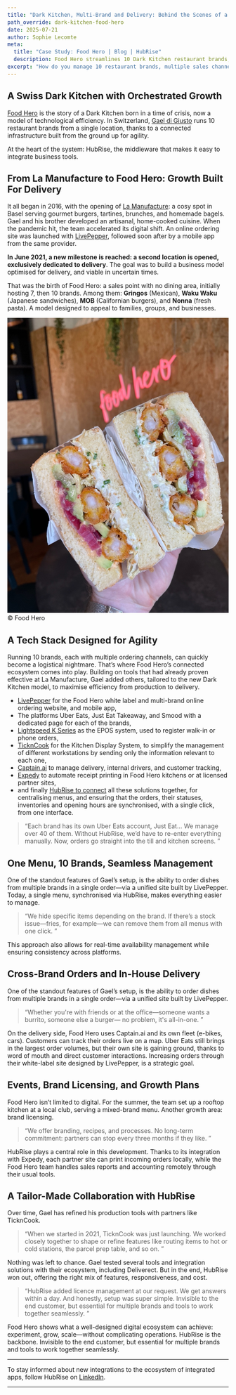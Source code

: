 ```yaml
---
title: "Dark Kitchen, Multi-Brand and Delivery: Behind the Scenes of a Swiss Model Powered by HubRise"
path_override: dark-kitchen-food-hero
date: 2025-07-21
author: Sophie Lecomte
meta:
  title: "Case Study: Food Hero | Blog | HubRise"
  description: Food Hero streamlines 10 Dark Kitchen restaurant brands, from order to delivery, with smooth, centralised management thanks to HubRise.
excerpt: "How do you manage 10 restaurant brands, multiple sales channels, and dozens of accounts on food delivery platforms—all from a single location? In Basel, Food Hero rose to the challenge. With HubRise as its backbone, this Swiss business shows how a connected ecosystem can turn complexity into agility."
---
```


## A Swiss Dark Kitchen with Orchestrated Growth

[Food Hero](https://foodherogroup.ch/english.html) is the story of a Dark Kitchen born in a time of crisis, now a model of technological efficiency. In Switzerland, [Gael di Giusto](https://www.linkedin.com/in/gael-di-giusto-7a8a4349/?) runs 10 restaurant brands from a single location, thanks to a connected infrastructure built from the ground up for agility.

At the heart of the system: HubRise, the middleware that makes it easy to integrate business tools.

## From La Manufacture to Food Hero: Growth Built For Delivery

It all began in 2016, with the opening of [La Manufacture](https://www.lamanufacture-restaurant.com/gundeli-fr.html): a cosy spot in Basel serving gourmet burgers, tartines, brunches, and homemade bagels. Gael and his brother developed an artisanal, home-cooked cuisine.
When the pandemic hit, the team accelerated its digital shift. An online ordering site was launched with [LivePepper](https://www.livepepper.com), followed soon after by a mobile app from the same provider.

**In June 2021, a new milestone is reached: a second location is opened, exclusively dedicated to delivery**. The goal was to build a business model optimised for delivery, and viable in uncertain times.

That was the birth of Food Hero: a sales point with no dining area, initially hosting 7, then 10 brands. Among them: **Gringos** (Mexican), **Waku Waku** (Japanese sandwiches), **MOB** (Californian burgers), and **Nonna** (fresh pasta). A model designed to appeal to families, groups, and businesses.

![FOOD HERO, artisanal and homemade cooking](../images/001_food-hero-cuisine-artisanale-faite-maison.jpeg)
© Food Hero

## A Tech Stack Designed for Agility

Running 10 brands, each with multiple ordering channels, can quickly become a logistical nightmare. That’s where Food Hero’s connected ecosystem comes into play.
Building on tools that had already proven effective at La Manufacture, Gael added others, tailored to the new Dark Kitchen model, to maximise efficiency from production to delivery.

- [LivePepper](https://www.livepepper.com) for the Food Hero white label and multi-brand online ordering website, and mobile app,
- The platforms Uber Eats, Just Eat Takeaway, and Smood with a dedicated page for each of the brands,
- [Lightspeed K Series](https://www.lightspeedhq.com) as the EPOS system, used to register walk-in or phone orders,
- [TicknCook](https://tickncook.com) for the Kitchen Display System, to simplify the management of different workstations by sending only the information relevant to each one,
- [Captain.ai](https://www.captain.ai) to manage delivery, internal drivers, and customer tracking,
- [Expedy](https://www.expedy.io/en) to automate receipt printing in Food Hero kitchens or at licensed partner sites,
- and finally [HubRise to connect](https://www.hubrise.com/fr/apps) all these solutions together, for centralising menus, and ensuring that the orders, their statuses, inventories and opening hours are synchronised, with a single click, from one interface.

> “Each brand has its own Uber Eats account, Just Eat... We manage over 40 of them. Without HubRise, we’d have to re-enter everything manually. Now, orders go straight into the till and kitchen screens. ”

## One Menu, 10 Brands, Seamless Management

One of the standout features of Gael’s setup, is the ability to order dishes from multiple brands in a single order—via a unified site built by LivePepper. Today, a single menu, synchronised via HubRise, makes everything easier to manage.

> “We hide specific items depending on the brand. If there’s a stock issue—fries, for example—we can remove them from all menus with one click. ”

This approach also allows for real-time availability management while ensuring consistency across platforms.

## Cross-Brand Orders and In-House Delivery

One of the standout features of Gael’s setup, is the ability to order dishes from multiple brands in a single order—via a unified site built by LivePepper.

> “Whether you're with friends or at the office—someone wants a burrito, someone else a burger— no problem, it's all-in-one. ”

On the delivery side, Food Hero uses Captain.ai and its own fleet (e-bikes, cars). Customers can track their orders live on a map.
Uber Eats still brings in the largest order volumes, but their own site is gaining ground, thanks to word of mouth and direct customer interactions. Increasing orders through their white-label site designed by LivePepper, is a strategic goal.

## Events, Brand Licensing, and Growth Plans

Food Hero isn’t limited to digital. For the summer, the team set up a rooftop kitchen at a local club, serving a mixed-brand menu.
Another growth area: brand licensing.

> “We offer branding, recipes, and processes. No long-term commitment: partners can stop every three months if they like. ”

HubRise plays a central role in this development. Thanks to its integration with Expedy, each partner site can print incoming orders locally, while the Food Hero team handles sales reports and accounting remotely through their usual tools.

## A Tailor-Made Collaboration with HubRise

Over time, Gael has refined his production tools with partners like TicknCook.

> “When we started in 2021, TicknCook was just launching. We worked closely together to shape or refine features like routing items to hot or cold stations, the parcel prep table, and so on.  ”

Nothing was left to chance. Gael tested several tools and integration solutions with their ecosystem, including Deliverect. But in the end, HubRise won out, offering the right mix of features, responsiveness, and cost.

> “HubRise added licence management at our request. We get answers within a day. And honestly, setup was super simple. Invisible to the end customer, but essential for multiple brands and tools to work together seamlessly. ”

Food Hero shows what a well-designed digital ecosystem can achieve: experiment, grow, scale—without complicating operations. HubRise is the backbone. Invisible to the end customer, but essential for multiple brands and tools to work together seamlessly.

___

To stay informed about new integrations to the ecosystem of integrated apps, follow HubRise on [LinkedIn](https://www.linkedin.com/company/hubrise).

___